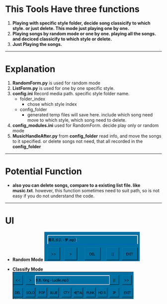 # This Tools Have three functions
1. **Playing with specific style folder, decide song classicify to which style. or just delete. This mode just playing one by one.**
2. **Playing songs by random mode or one by one. playing all the songs. and deciced classicify to which style or delete.**
3. **Just Playing the songs.**

*******
# Explanation
1. **RandomForm.py** is used for random mode
2. **ListForm.py** is used for one by one specific style.
3. **config.ini**   Record media path. specific style folder name.
   - folder_index
     - chose which style index
	- config_folder
		- generated temp files will save here. include which song need move to which style, which song need to delete.
4. **config_modules.ini** used for RandomForm. decide play only or random mode
5. **MusicHandleAfter.py** from **config_folder** read info, and move the songs to it specified. or delete songs not need, that all recorded in the **config_folder**
***
# Potential Function
- **also you can delete songs, compare to a existing list file. like music.txt**. however, this function sometimes need to suit path, so is not easy if you do not understand the code.
***
# UI
- **Random Mode**
![e6e8e4038b204ac3e8c140384410b3c5.png](../_resources/e6e8e4038b204ac3e8c140384410b3c5.png)

- **Classify Mode**
![a155c4c432d1d593f0f9cb0c4db93aae.png](../_resources/a155c4c432d1d593f0f9cb0c4db93aae.png)
